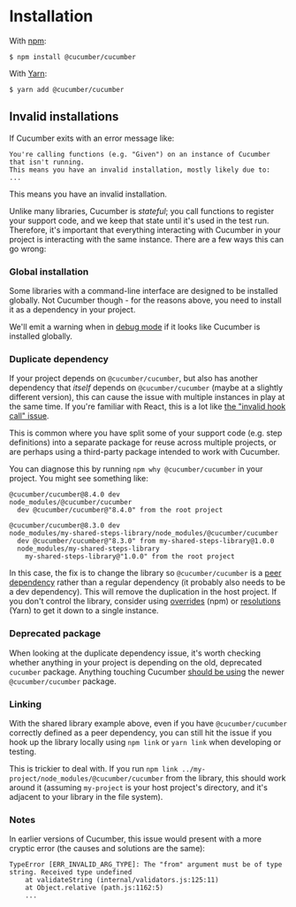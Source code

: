 # Installation

With [npm](https://www.npmjs.com/):

```shell
$ npm install @cucumber/cucumber
```

With [Yarn](https://yarnpkg.com/):

```shell
$ yarn add @cucumber/cucumber
```

## Invalid installations

If Cucumber exits with an error message like:

```
You're calling functions (e.g. "Given") on an instance of Cucumber that isn't running.
This means you have an invalid installation, mostly likely due to:
...
```

This means you have an invalid installation.

Unlike many libraries, Cucumber is _stateful_; you call functions to register your support code, and we keep that state until it's used in the test run. Therefore, it's important that everything interacting with Cucumber in your project is interacting with the same instance. There are a few ways this can go wrong:

### Global installation

Some libraries with a command-line interface are designed to be installed globally. Not Cucumber though - for the reasons above, you need to install it as a dependency in your project.

We'll emit a warning when in [debug mode](./debugging.md) if it looks like Cucumber is installed globally.

### Duplicate dependency

If your project depends on `@cucumber/cucumber`, but also has another dependency that _itself_ depends on `@cucumber/cucumber` (maybe at a slightly different version), this can cause the issue with multiple instances in play at the same time. If you're familiar with React, this is a lot like [the "invalid hook call" issue](https://reactjs.org/warnings/invalid-hook-call-warning.html#duplicate-react).

This is common where you have split some of your support code (e.g. step definitions) into a separate package for reuse across multiple projects, or are perhaps using a third-party package intended to work with Cucumber.

You can diagnose this by running `npm why @cucumber/cucumber` in your project. You might see something like:

```
@cucumber/cucumber@8.4.0 dev
node_modules/@cucumber/cucumber
  dev @cucumber/cucumber@"8.4.0" from the root project

@cucumber/cucumber@8.3.0 dev
node_modules/my-shared-steps-library/node_modules/@cucumber/cucumber
  dev @cucumber/cucumber@"8.3.0" from my-shared-steps-library@1.0.0
  node_modules/my-shared-steps-library
    my-shared-steps-library@"1.0.0" from the root project
```

In this case, the fix is to change the library so `@cucumber/cucumber` is a [peer dependency](https://docs.npmjs.com/cli/v8/configuring-npm/package-json#peerdependencies) rather than a regular dependency (it probably also needs to be a dev dependency). This will remove the duplication in the host project. If you don't control the library, consider using [overrides](https://docs.npmjs.com/cli/v8/configuring-npm/package-json#overrides) (npm) or [resolutions](https://classic.yarnpkg.com/lang/en/docs/selective-version-resolutions/) (Yarn) to get it down to a single instance.

### Deprecated package

When looking at the duplicate dependency issue, it's worth checking whether anything in your project is depending on the old, deprecated `cucumber` package. Anything touching Cucumber [should be using](../UPGRADING.md#package-name) the newer `@cucumber/cucumber` package.

### Linking

With the shared library example above, even if you have `@cucumber/cucumber` correctly defined as a peer dependency, you can still hit the issue if you hook up the library locally using `npm link` or `yarn link` when developing or testing.

This is trickier to deal with. If you run `npm link ../my-project/node_modules/@cucumber/cucumber` from the library, this should work around it (assuming `my-project` is your host project's directory, and it's adjacent to your library in the file system).

### Notes

In earlier versions of Cucumber, this issue would present with a more cryptic error (the causes and solutions are the same):

```
TypeError [ERR_INVALID_ARG_TYPE]: The "from" argument must be of type string. Received type undefined
    at validateString (internal/validators.js:125:11)
    at Object.relative (path.js:1162:5)
    ...
```
